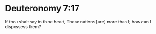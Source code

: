 # Deuteronomy 7:17

If thou shalt say in thine heart, These nations [are] more than I; how can I dispossess them?